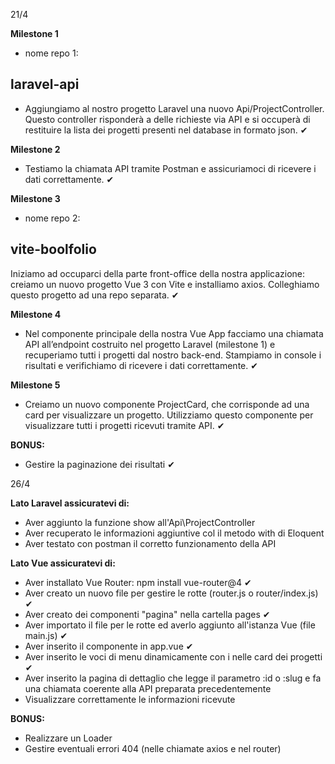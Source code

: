21/4

**Milestone 1**
- nome repo 1:
## **laravel-api**
- Aggiungiamo al nostro progetto Laravel una nuovo Api/ProjectController. Questo controller risponderà a delle richieste via API e si occuperà di restituire la lista dei progetti presenti nel database in formato json. ✔

**Milestone 2**
- Testiamo la chiamata API tramite Postman e assicuriamoci di ricevere i dati correttamente. ✔

**Milestone 3**
- nome repo 2: 
## **vite-boolfolio**
Iniziamo ad occuparci della parte front-office della nostra applicazione: creiamo un nuovo progetto Vue 3 con Vite e installiamo axios. Colleghiamo questo progetto ad una repo separata. ✔

**Milestone 4**
- Nel componente principale della nostra Vue App facciamo una chiamata API all’endpoint costruito nel progetto Laravel (milestone 1) e recuperiamo tutti i progetti dal nostro back-end. Stampiamo in console i risultati e verifichiamo di ricevere i dati correttamente. ✔

**Milestone 5**
- Creiamo un nuovo componente ProjectCard, che corrisponde ad una card per visualizzare un progetto. Utilizziamo questo componente per visualizzare tutti i progetti ricevuti tramite API. ✔

**BONUS:** 
- Gestire la paginazione dei risultati ✔

26/4

**Lato Laravel assicuratevi di:**
- Aver aggiunto la funzione show all'Api\ProjectController
- Aver recuperato le informazioni aggiuntive col il metodo with di Eloquent
- Aver testato con postman il corretto funzionamento della API

**Lato Vue assicuratevi di:**
- Aver installato Vue Router: npm install vue-router@4 ✔
- Aver creato un nuovo file per gestire le rotte (router.js o router/index.js) ✔
- Aver creato dei componenti "pagina" nella cartella pages ✔
- Aver importato il file per le rotte ed averlo aggiunto all'istanza Vue (file main.js) ✔
- Aver inserito il componente <router-view /> in app.vue ✔
- Aver inserito le voci di menu dinamicamente con i <router-link> nelle card dei progetti ✔
- Aver inserito la pagina di dettaglio che legge il parametro :id o :slug e fa una chiamata coerente alla API preparata precedentemente
- Visualizzare correttamente le informazioni ricevute

**BONUS:**
- Realizzare un Loader
- Gestire eventuali errori 404 (nelle chiamate axios e nel router)